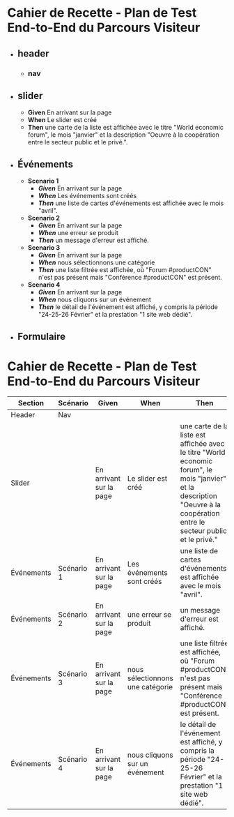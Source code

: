# Cahier de Recette - Plan de Test End-to-End du Parcours Visiteur
- ## header
    - ### nav
- ## slider 
    - **Given** En arrivant sur la page
    - **When** Le slider est créé
    - **Then** une carte de la liste est affichée avec le titre "World economic forum", le mois "janvier" et la description "Oeuvre à la coopération entre le secteur public et le privé.".
- ## Événements
    - **Scenario 1**
        - ***Given*** En arrivant sur la page
        - ***When*** Les événements sont créés
        - ***Then*** une liste de cartes d'événements est affichée avec le mois "avril".
    - **Scenario 2**
        - ***Given*** En arrivant sur la page
        - ***When*** une erreur se produit
        - ***Then*** un message d'erreur est affiché.
    - **Scenario 3**
        - ***Given*** En arrivant sur la page
        - ***When*** nous sélectionnons une catégorie
        - ***Then*** une liste filtrée est affichée, où "Forum #productCON" n'est pas présent mais "Conférence #productCON" est présent.
    - **Scenario 4**
        - ***Given*** En arrivant sur la page
        - ***When*** nous cliquons sur un événement
        - ***Then*** le détail de l'événement est affiché, y compris la période "24-25-26 Février" et la prestation "1 site web dédié".
- ## Formulaire

# Cahier de Recette - Plan de Test End-to-End du Parcours Visiteur

| Section | Scénario | Given | When | Then |
|---------|----------|-------|------|------|
| Header  | Nav      |       |      |      |
| Slider  |          | En arrivant sur la page | Le slider est créé | une carte de la liste est affichée avec le titre "World economic forum", le mois "janvier" et la description "Oeuvre à la coopération entre le secteur public et le privé." |
| Événements | Scénario 1 | En arrivant sur la page | Les événements sont créés | une liste de cartes d'événements est affichée avec le mois "avril". |
| Événements | Scénario 2 | En arrivant sur la page | une erreur se produit | un message d'erreur est affiché. |
| Événements | Scénario 3 | En arrivant sur la page | nous sélectionnons une catégorie | une liste filtrée est affichée, où "Forum #productCON" n'est pas présent mais "Conférence #productCON" est présent. |
| Événements | Scénario 4 | En arrivant sur la page | nous cliquons sur un événement | le détail de l'événement est affiché, y compris la période "24-25-26 Février" et la prestation "1 site web dédié". |
